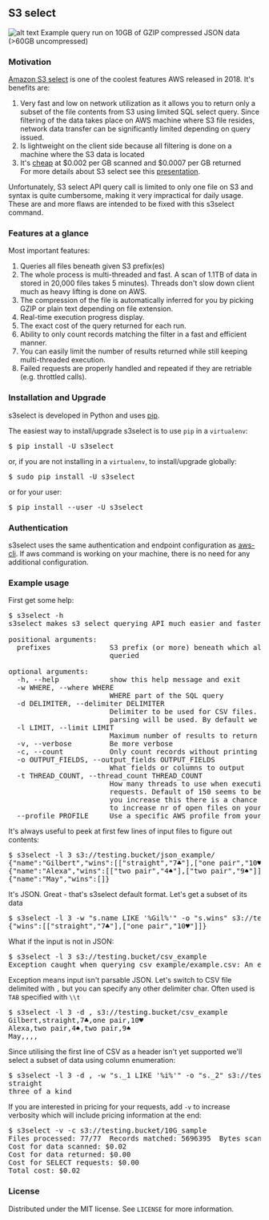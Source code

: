 ## S3 select

![alt text](https://github.com/marko-bast/s3select/raw/master/s3select_example_run.gif "Example run")
Example query run on 10GB of GZIP compressed JSON data (>60GB uncompressed)

### Motivation
[Amazon S3 select](https://docs.aws.amazon.com/AmazonS3/latest/dev/s3-glacier-select-sql-reference-select.html) is one of the coolest features AWS released in 2018. It's benefits are:
1) Very fast and low on network utilization as it allows you to return only a subset of the file contents from S3 using limited SQL select query. Since filtering of the data takes place on AWS machine where S3 file resides, network data transfer can be significantly limited depending on query issued.
2) Is lightweight on the client side because all filtering is done on a machine where the S3 data is located 
4) It's [cheap](https://aws.amazon.com/s3/pricing/#Request_pricing_.28varies_by_region.29) at $0.002 per GB scanned and $0.0007 per GB returned<br>
For more details about S3 select see this [presentation](https://www.youtube.com/watch?v=uxcyoc6uaLM).<p>

Unfortunately, S3 select API query call is limited to only one file on S3 and syntax is quite cumbersome, making it very impractical for daily usage. These are and more flaws are intended to be fixed with this s3select command.    

### Features at a glance
Most important features:
 1) Queries all files beneath given S3 prefix(es)
 2) The whole process is multi-threaded and fast. A scan of 1.1TB of data in stored in 20,000 files takes 5 minutes). Threads don't slow down client much as heavy lifting is done on AWS.
 3) The compression of the file is automatically inferred for you by picking GZIP or plain text depending on file extension. 
 4) Real-time execution progress display.
 5) The exact cost of the query returned for each run.
 6) Ability to only count records matching the filter in a  fast and efficient manner.
 7) You can easily limit the number of results returned while still keeping multi-threaded execution.
 8) Failed requests are properly handled and repeated if they are retriable (e.g. throttled calls). 

### Installation and Upgrade
s3select is developed in Python and uses [pip](http://www.pip-installer.org/en/latest/).<p>

The easiest way to install/upgrade s3select is to use `pip` in a `virtualenv`:

<pre>$ pip install -U s3select</pre>

or, if you are not installing in a `virtualenv`, to install/upgrade globally:

<pre>$ sudo pip install -U s3select</pre>

or for your user:

<pre>$ pip install --user -U s3select</pre>

### Authentication

s3select uses the same authentication and endpoint configuration as [aws-cli](https://github.com/aws/aws-cli#getting-started). If aws command is working on your machine, there is no need for any additional configuration.

### Example usage
First get some help:
<pre>
$ s3select -h
s3select makes s3 select querying API much easier and faster

positional arguments:
  prefixes              S3 prefix (or more) beneath which all files are
                        queried

optional arguments:
  -h, --help            show this help message and exit
  -w WHERE, --where WHERE
                        WHERE part of the SQL query
  -d DELIMITER, --delimiter DELIMITER
                        Delimiter to be used for CSV files. If specified CSV
                        parsing will be used. By default we expect JSON input
  -l LIMIT, --limit LIMIT
                        Maximum number of results to return
  -v, --verbose         Be more verbose
  -c, --count           Only count records without printing them to stdout
  -o OUTPUT_FIELDS, --output_fields OUTPUT_FIELDS
                        What fields or columns to output
  -t THREAD_COUNT, --thread_count THREAD_COUNT
                        How many threads to use when executing s3_select api
                        requests. Default of 150 seems to be on safe side. If
                        you increase this there is a chance you'll need also
                        to increase nr of open files on your OS
  --profile PROFILE     Use a specific AWS profile from your credential file.
</pre>

It's always useful to peek at first few lines of input files to figure out contents:
<pre>
$ s3select -l 3 s3://testing.bucket/json_example/
{"name":"Gilbert","wins":[["straight","7♣"],["one pair","10♥"]]}
{"name":"Alexa","wins":[["two pair","4♠"],["two pair","9♠"]]}
{"name":"May","wins":[]}</pre>

It's JSON. Great - that's s3select default format. Let's get a subset of its data
<pre>
$ s3select -l 3 -w "s.name LIKE '%Gil%'" -o "s.wins" s3://testing.bucket/json_example
{"wins":[["straight","7♣"],["one pair","10♥"]]}
</pre>

What if the input is not in JSON:
<pre>
$ s3select -l 3 s3://testing.bucket/csv_example
Exception caught when querying csv_example/example.csv: An error occurred (JSONParsingError) when calling the SelectObjectContent operation: Error parsing JSON file. Please check the file and try again.
</pre>
Exception means input isn't parsable JSON. Let's switch to CSV file delimited with `,` but you can specify any other delimiter char. Often used is `TAB` specified with `\\t` 
<pre>
$ s3select -l 3 -d , s3://testing.bucket/csv_example
Gilbert,straight,7♣,one pair,10♥
Alexa,two pair,4♠,two pair,9♠
May,,,,
</pre>

Since utilising the first line of CSV as a header isn't yet supported we'll select a subset of data using column enumeration:   
<pre>
$ s3select -l 3 -d , -w "s._1 LIKE '%i%'" -o "s._2" s3://testing.bucket/csv_example
straight
three of a kind
</pre>

If you are interested in pricing for your requests, add `-v` to increase verbosity which will include pricing information at the end:
<pre>
$ s3select -v -c s3://testing.bucket/10G_sample
Files processed: 77/77  Records matched: 5696395  Bytes scanned: 21 GB
Cost for data scanned: $0.02
Cost for data returned: $0.00
Cost for SELECT requests: $0.00
Total cost: $0.02
</pre>

### License

Distributed under the MIT license. See `LICENSE` for more information.
